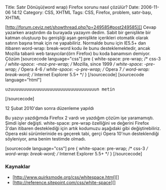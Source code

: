 Title: Satır Dönüşü(word wrap) Firefox sorunu nasıl çözülür?
Date: 2006-11-06 14:12
Category: CSS, XHTML
Tags: CSS, Firefox, problem, satır-başı, XHTML

[http://forum.ceviz.net/showthread.php?p=249585#post249585][] Cevap
yazarken araştırdım da burayada yazayım dedim. Sabit bir genişlikte bir
katman oluştuurp bu genişliği aşan genişlikte içerikleri otomatik olarak
satırın başına tmak için ne yapabiliriz. Normalde bunu için IE5.5+ dan
itibaren word-wrap: break-word kodu ile bunu desteklemektedir, ancak
Mozilla tabanlı web tarayıcıları(örn Firefox) bu koda banamısın demiyor.
Çözüm [sourcecode language="css"] pre { white-space: pre-wrap; /* css-3
*/ white-space: -moz-pre-wrap; /* Mozilla, since 1999 */ white-space:
-pre-wrap; /* Opera 4-6 */ white-space: -o-pre-wrap; /* Opera 7 */
word-wrap: break-word; /* Internet Explorer 5.5+ */ } [/sourcecode]
[sourcecode language="html"] <pre>uzuuuuuuuuuuuuuuuuuuuuuuuuuuuuuuuuun
metin</pre> [/sourcecode]

12 Şubat 2010'dan sonra düzenleme yapıldı

Bu yazıyı yazdığımda Firefox 2 vardı ve yazdığım çözüm işe yaramamıştı.
Şimdi işler değişti. white-space: pre-wrap özelliğini ve değerini
Firefox 3'dan itibaren desteklediği için artık kodumuzu aşağıdaki gibi
değiştirebiliriz. Opera eski sürümlerinide es geçerek tabi, gerçi Opera
10'nun desteklendiği söyleniyor, ama benim testimde olmadı.

[sourcecode language="css"] pre { white-space: pre-wrap; /* css-3 */
word-wrap: break-word; /* Internet Explorer 5.5+ */ } [/sourcecode]

### Kaynaklar

-   [http://www.quirksmode.org/css/whitespace.html][]
-   [http://reference.sitepoint.com/css/white-space][]

</p>

  [http://forum.ceviz.net/showthread.php?p=249585#post249585]: http://forum.ceviz.net/showthread.php?p=249585#post249585
  [http://www.quirksmode.org/css/whitespace.html]: http://www.quirksmode.org/css/whitespace.html
  [http://reference.sitepoint.com/css/white-space]: http://reference.sitepoint.com/css/white-space
